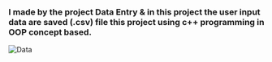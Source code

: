 <h3>I made by the project Data Entry & in this project the user input data are saved (.csv) file this project using c++ programming in OOP concept based.</h3>

![Data](https://user-images.githubusercontent.com/66803026/179604375-9c61a0e2-bb85-48c8-b278-e1265cdf8708.png)

